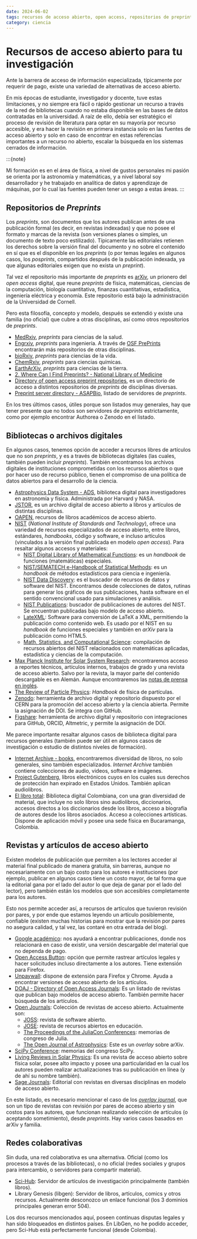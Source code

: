 ```yaml
---
date: 2024-06-02
tags: recursos de acceso abierto, open access, repositorios de preprints, artículos académicos
category: ciencia
---
```


# Recursos de acceso abierto para tu investigación

Ante la barrera de acceso de información especializada, típicamente por requerir
de pago, existe una variedad de alternativas de acceso abierto.

En mis épocas de estudiante, investigador y docente, tuve estas limitaciones, y no
siempre era fácil o rápido gestionar un recurso a través de la red de bibliotecas
cuando no estaba disponible en las bases de datos contratadas en la universidad. A
raíz de ello, debía ser estratégico el proceso de revisión de literatura para optar
en su mayoría por recurso accesible, y era hacer la revisión en primera instancia
solo en las fuentes de acceso abierto y solo en caso de encontrar en estas referencias
importantes a un recurso no abierto, escalar la búsqueda en los sistemas cerrados de
información.

:::{note}

Mi formación es en el área de física, a nivel de gustos personales mi pasión se
orienta por la astronomía y matemáticas, y a nivel laboral soy desarrollador y he
trabajado en analítica de datos y aprendizaje de máquinas, por lo cual las fuentes
pueden tener un sesgo a estas áreas.
:::

## Repositorios de *Preprints*

Los *preprints*, son documentos que los autores publican antes de una
publicación formal (es decir, en revistas indexadas) y que no posee el formato
y marcas de la revista (son versiones planes o simples, un documento de texto
poco estilizado). Típicamente las editoriales retienen los derechos sobre la
versión final del documento y no sobre el contenido en sí que es el disponible
en los _preprints_ (o por temas legales en algunos casos, los _posprints_,
compartidos después de la publicación indexada, ya que algunas editoriales
exigen que no exista un _preprint_).

Tal vez el repositorio más importante de _preprints_ es [arXiv](https://arxiv.org/), un
prionero del _open access_ digital, que reune _preprints_ de física, matemáticas,
ciencias de la computación, biología cuantitativa, finanzas cuantitativas,
estadística, ingeniería eléctrica y economía. Este repositorio está bajo la
administración de la Universidad de Cornell.

Pero esta filosofía, concepto y modelo, después se extendió y existe una familia
(no oficial) que cubre a otras disciplinas, así como otros repositorios de
_preprints_.

- [MedRxiv](https://www.medrxiv.org/), _preprints_ para ciencias de la salud.
- [Engrxiv](https://engrxiv.org/), _preprints_ para ingeniería. A través de
  [OSF PrePrints](https://osf.io/preprints) encontrarán más repositorios de
  otras disciplinas.
- [bioRxiv](https://www.biorxiv.org/), _preprints_ para ciencias de la vida.
- [ChemRxiv](https://chemrxiv.org/), _preprints_ para ciencias químicas.
- [EarthArXiv](https://eartharxiv.org/), _preprints_ para ciencias de la tierra.
- [2. Where Can I Find Preprints? - National Library of Medicine](https://www.nlm.nih.gov/oet/ed/pmc/preprints/02-100.html)
- [Directory of open access preprint repositories](https://doapr.coar-repositories.org/repositories/),
  es un directorio de acceso a distintos repositorios de _preprints_ de disciplinas
  diversas.
- [Preprint server directory - ASAPBio](https://asapbio.org/preprint-servers), listado de
  servidores de _preprints_.

En los tres últimos casos, útiles porque son listados muy generales, hay que tener presente que
no todos son servidores de _preprints_ estrictamente, como por ejemplo encontrar
Authorea o Zenodo en el listado.

## Bibliotecas o archivos digitales

En algunos casos, tenemos opción de acceder a recursos libres de artículos que
no son _preprints_, y es a través de bibliotecas digitales (las cuales, también
pueden incluir _preprints_). También encontramos los archivos digitales de instituciones
comprometidas con los recursos abiertos o que por hacer uso de recurso público,
tienen el compromiso de una política de datos abiertos para el desarrollo de la ciencia.

- [Astrophysics Data System - ADS](https://ui.adsabs.harvard.edu), biblioteca digital
  para investigadores en astronomía y física. Administrada por Harvard y NASA.
- [JSTOR](https://www.jstor.org/subjects), es un archivo digital de acceso abierto
  a libros y artículos de distintas disciplinas.
- [OAPEN](https://www.oapen.org/), recursos de libros académicos de acceso abierto.
- [NIST](https://www.nist.gov/) (_National Institute of Standards and Technology_),
  ofrece una variedad de recursos especializados de acceso abierto, entre libros, estándares,
  _handbooks_, código y software, e incluso artículos (vinculados a la versión final publicada en modelo
  _open access_). Para resaltar algunos accesos y materiales:
  - [NIST Digital Library of Mathematical Functions](https://dlmf.nist.gov/): es un _handbook_
    de funciones (matemáticas) especiales.
  - [NIST/SEMATECH e-Handbook of Statistical Methods](https://www.itl.nist.gov/div898/handbook/index.htm):
    es un _handbook_ de métodos estadísticos para ciencia e ingeniería.
  - [NIST Data Discovery](https://data.nist.gov/sdp/#/): es el buscador de recursos de datos y software
    del NIST. Encontramos desde colecciones de datos, rutinas para generar los gráficos de sus publicaciones,
    hasta software en el sentido convencional usado para simulaciones y análisis.
  - [NIST Publications](https://www.nist.gov/publications): buscador de publicaciones de autores del NIST.
    Se encuentran publicadas bajo modelo de acceso abierto.
  - [LateXML](https://math.nist.gov/~BMiller/LaTeXML/): Software para conversión de LaTeX a XML, permitiendo
    la publicación como contenido web. Es usado por el NIST en su _handbook_ de funciones especiales
    y también en _arXiv_ para la publicación como HTML5.
  - [Math, Statistics, and Computational Science](https://math.nist.gov/): compilación de recursos abiertos
    del NIST relacionados con matemáticas aplicadas, estadística y ciencias de la computación.
- [Max Planck Institute for Solar System Research](https://www.mps.mpg.de/publications/): encontraremos acceso
  a reportes técnicos, artículos internos, trabajos de grado y una revista de acceso abierto. Salvo por la revista,
  la mayor parte del contenido descargable es en Alemán. Aunque encontraremos las
  [notas de prensa en inglés](https://www.mps.mpg.de/press-releases).
- [The Review of Particle Physics](https://pdg.lbl.gov/): _Handbook_ de física de partículas.
- [Zenodo](https://zenodo.org/): herramienta de archivo digital y repositorio dispuesto
  por el CERN para la promoción del acceso abierto y la ciencia abierta. Permite la asignación
  de DOI. Se integra con GitHub.
- [Figshare](https://figshare.com/): herramienta de archivo digital y repositorio con integraciones
  para GitHub, ORCID, Altmetric, y permite la asignación de DOI.

Me parece importante resaltar algunos casos de biblioteca digital para recursos generales (también puede
ser útil en algunos casos de investigación o estudio de distintos niveles de formación).

- [Internet Archive - books](https://archive.org/details/books), encontraremos diversidad
  de libros, no solo generales, sino también especializados. _Internet Archive_ también
  contiene colecciones de audio, videos, software e imágenes.
- [Project Gutenberg](https://www.gutenberg.org/), libros electrónicos cuyos en los cuales
  sus derechos de protección han expirado en Estados Unidos. También aplican audiolibros.
- [El libro total](https://www.ellibrototal.com/ltotal/): Biblioteca digital Colombiana, con una gran diversidad
  de material, que incluye no solo libros sino audiolibros, diccionarios, accesos directos a los diccionarios desde
  los libros, acceso a biografía de autores desde los libros asociados. Acceso a colecciones
  artísticas. Dispone de aplicación móvil y posee una sede física en Bucaramanga, Colombia.

## Revistas y artículos de acceso abierto

Existen modelos de publicación que permiten a los lectores acceder al material final publicado
de manera gratuita, sin barreras, aunque no necesariamente con un bajo costo para los autores
e instituciones (por ejemplo, publicar en algunos casos tiene un costo mayor, de tal forma que
la editorial gana por el lado del autor lo que deja de ganar por el lado del lector), pero
también están los modelos que son accesibles completamente para los autores.

Esto nos permite acceder así, a recursos de artículos que tuvieron revisión por pares, y por ende
que estamos leyendo un artículo posiblemente, confiable (existen muchas historias para mostrar
que la revisión por pares no asegura calidad, y tal vez, las contaré en otra entrada del blog).

- [Google académico](https://scholar.google.com/): nos ayudará a encontrar publicaciones, donde
  nos relacionará en caso de existir, una versión descargable del material que no dependa de pago.
- [Open Access Button](https://openaccessbutton.org/): opción que permite rastrear artículos legales
  y hacer solicitudes incluso directamente a los autores. Tiene extensión para Firefox.
- [Unpaywall](https://unpaywall.org): dispone de extensión para Firefox y Chrome. Ayuda a encontrar
  versiones de acceso abierto de los artículos.
- [DOAJ - Directory of Open Access Journals](https://doaj.org/): Es un listado de revistas que publican
  bajo modelos de acceso abierto. También permite hacer búsqueda de los artículos.
- [Open Journals](http://www.theoj.org/): Colección de revistas de acceso abierto. Actualmente son:
  - [JOSS](https://joss.theoj.org/): revista de software abierto.
  - [JOSE](https://jose.theoj.org/): revista de recursos abiertos en educación.
  - [The Proceedings of the JuliaCon Conferences](https://proceedings.juliacon.org/): memorias de congreso
    de Julia.
  - [The Open Journal of Astrophysics](https://astro.theoj.org/): Este es un _overlay_ sobre arXiv.
- [SciPy Conference](https://proceedings.scipy.org/): memorias del congreso SciPy.
- [Living Reviews in Solar Physics](https://www.mps.mpg.de/publications/lrsp): Es una revista de acceso abierto
  sobre física solar, posee alto impacto y posee una particularidad en la cual los autores pueden realizar
  actualizaciones tras su publicación en línea (y de ahí su nombre también).
- [Sage Journals](https://journals.sagepub.com/): Editorial con revistas en diversas disciplinas en modelo
  de acceso abierto.

En este listado, es necesario mencionar el caso de los [_overlay journal_](https://en.wikipedia.org/wiki/Overlay_journal),
que son un tipo de revistas con revisión por pares de acceso abierto y sin costos para los
autores, que funcionan realizando selección de artículos (o aceptando sometimiento), desde
_preprints_. Hay varios casos basados en arXiv y familia.

## Redes colaborativas

Sin duda, una red colaborativa es una alternativa. Oficial (como los procesos a través de las bibliotecas),
o no oficial (redes sociales y grupos para intercambio, o servidores para compartir material).

- [Sci-Hub](https://sci-hub.se): Servidor de artículos de investigación principalmente (también libros).
- Library Genesis (libgen): Servidor de libros, artículos, comics y otros recursos. Actualmente desconozco
  un enlace funcional (los 3 dominios principales generan error 504).

Los dos recursos mencionados aquí, poseen continuas disputas legales y han sido bloqueados en distintos países.
En LibGen, no he podido acceder, pero Sci-Hub está perfectamente funcional (desde Colombia).


